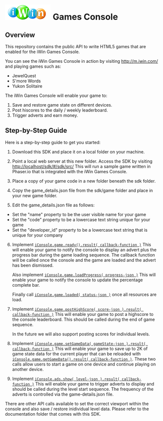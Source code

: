# ![iWin Logo](https://raw.githubusercontent.com/iwininc/html5-games-console/master/docs/assets/css/logo.png) Games Console
## Overview
This repository contains the public API to write HTML5 games that are enabled for the iWin Games Console.

You can see the iWin Games Console in action by visiting http://m.iwin.com/ and playing games such as:
- JewelQuest
- S'more Words
- Yukon Solitaire

The iWin Games Console will enable your game to:

1. Save and restore game state on different devices.
2. Post hiscores to the daily / weekly leaderboard.
3. Trigger adverts and earn money.

## Step-by-Step Guide
Here is a step-by-step guide to get you started:

1. Download this SDK and place it on a local folder on your machine.

2. Point a local web server at this new folder. Access the SDK by visiting [http://localhost/sdk/#/sdk/src/](http://localhost/sdk/#/sdk/src/)
   This will run a sample game written in Phaser.io that is integrated with the iWin Games Console.

3. Place a copy of your game code in a new folder beneath the sdk folder.

4. Copy the game_details.json file from the sdk/game folder and place in your new game folder.

5. Edit the game_details.json file as follows:
  - Set the "name" property to be the user visible name for your game
  - Set the "code" property to be a lowercase text string unique for your game
  - Set the "developer_id" property to be a lowercase text string that is unique for your company

6. Implement [`iConsole.game.ready().result( callback-function )`](http://htmlpreview.github.io/?https://github.com/iwininc/html5-games-console/blob/master/docs/classes/iConsole.game.html#method_ready)
   This will enable your game to notify the console to display an advert plus the progress 
   bar during the game loading sequence. The callback function will be called once the console 
   and the game are loaded and the advert has been dismissed.
   
   Also implement [`iConsole.game.loadProgress( progress-json )`](http://htmlpreview.github.io/?https://github.com/iwininc/html5-games-console/blob/master/docs/classes/iConsole.game.html#method_loadProgress)
   This will enable your game to notify the console to update the percentage complete bar.
   
   Finally call [`iConsole.game.loaded( status-json )`](http://htmlpreview.github.io/?https://github.com/iwininc/html5-games-console/blob/master/docs/classes/iConsole.game.html#method_loaded) once all resources are load.
   
7. Implement [`iConsole.game.postHighScore( score-json ).result( callback-function )`](http://htmlpreview.github.io/?https://github.com/iwininc/html5-games-console/blob/master/docs/classes/iConsole.game.html#method_postHighScore)
   This will enable your game to post a highscore to the console leaderboard. This should 
   be called during the end of game sequence.
   
   In the future we will also support posting scores for individual levels.
   
8. Implement [`iConsole.game.setGameData( gameState-json ).result( callback-function )`](http://htmlpreview.github.io/?https://github.com/iwininc/html5-games-console/blob/master/docs/classes/iConsole.game.html#method_setGameData)
   This will enable your game to save up to 2K of game state data for the current player
   that can be reloaded with [`iConsole.game.getGameData().result( callback-function )`](http://htmlpreview.github.io/?https://github.com/iwininc/html5-games-console/blob/master/docs/classes/iConsole.game.html#method_getGameData). These two calls allow users to start a game on one device and continue playing on another device.
   
9. Implement [`iConsole.ads.show( level-json ).result( callback-function )`](http://htmlpreview.github.io/?https://github.com/iwininc/html5-games-console/blob/master/docs/classes/iConsole.ads.html#method_show)
   This will enable your game to trigger adverts to display and should be called during 
   the level start sequence. The frequency of the adverts is controlled via the 
   game-details.json file.
 
There are other API calls available to set the correct viewport within the console and 
also save / restore inidividual level data. Please refer to the documentation folder
that comes with this SDK.
